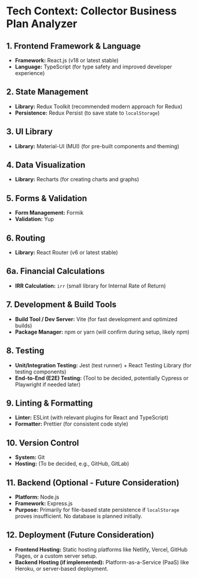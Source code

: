 # Tech Context: Collector Business Plan Analyzer

## 1. Frontend Framework & Language

*   **Framework:** React.js (v18 or latest stable)
*   **Language:** TypeScript (for type safety and improved developer experience)

## 2. State Management

*   **Library:** Redux Toolkit (recommended modern approach for Redux)
*   **Persistence:** Redux Persist (to save state to `localStorage`)

## 3. UI Library

*   **Library:** Material-UI (MUI) (for pre-built components and theming)

## 4. Data Visualization

*   **Library:** Recharts (for creating charts and graphs)

## 5. Forms & Validation

*   **Form Management:** Formik
*   **Validation:** Yup

## 6. Routing

*   **Library:** React Router (v6 or latest stable)

## 6a. Financial Calculations
*   **IRR Calculation:** `irr` (small library for Internal Rate of Return)

## 7. Development & Build Tools

*   **Build Tool / Dev Server:** Vite (for fast development and optimized builds)
*   **Package Manager:** npm or yarn (will confirm during setup, likely npm)

## 8. Testing

*   **Unit/Integration Testing:** Jest (test runner) + React Testing Library (for testing components)
*   **End-to-End (E2E) Testing:** (Tool to be decided, potentially Cypress or Playwright if needed later)

## 9. Linting & Formatting

*   **Linter:** ESLint (with relevant plugins for React and TypeScript)
*   **Formatter:** Prettier (for consistent code style)

## 10. Version Control

*   **System:** Git
*   **Hosting:** (To be decided, e.g., GitHub, GitLab)

## 11. Backend (Optional - Future Consideration)

*   **Platform:** Node.js
*   **Framework:** Express.js
*   **Purpose:** Primarily for file-based state persistence if `localStorage` proves insufficient. No database is planned initially.

## 12. Deployment (Future Consideration)

*   **Frontend Hosting:** Static hosting platforms like Netlify, Vercel, GitHub Pages, or a custom server setup.
*   **Backend Hosting (if implemented):** Platform-as-a-Service (PaaS) like Heroku, or server-based deployment.
